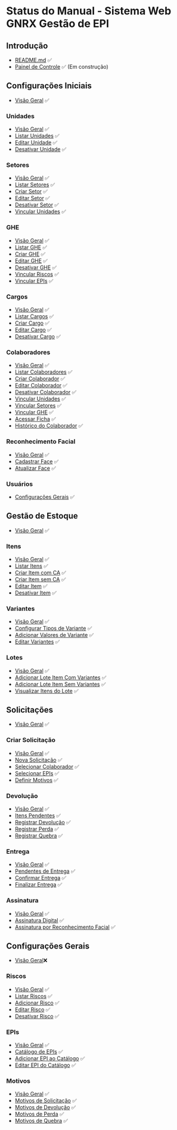 # Status do Manual - Sistema Web GNRX Gestão de EPI

## Introdução
- [README.md](README.md) ✅
- [Painel de Controle](painel.md) ✅ (Em construção)

## Configurações Iniciais
- [Visão Geral](configuracoes-iniciais/README.md) ✅

### Unidades
- [Visão Geral](configuracoes-iniciais/unidades/README.md) ✅
- [Listar Unidades](configuracoes-iniciais/unidades/listar-unidades.md) ✅
- [Editar Unidade](configuracoes-iniciais/unidades/editar-unidade.md) ✅
- [Desativar Unidade](configuracoes-iniciais/unidades/desativar-unidade.md) ✅

### Setores
- [Visão Geral](configuracoes-iniciais/setores/README.md) ✅
- [Listar Setores](configuracoes-iniciais/setores/listar-setores.md) ✅
- [Criar Setor](configuracoes-iniciais/setores/criar-setor.md) ✅
- [Editar Setor](configuracoes-iniciais/setores/editar-setor.md) ✅
- [Desativar Setor](configuracoes-iniciais/setores/desativar-setor.md) ✅
- [Vincular Unidades](configuracoes-iniciais/setores/vincular-unidades.md) ✅

### GHE
- [Visão Geral](configuracoes-iniciais/ghes/README.md) ✅
- [Listar GHE](configuracoes-iniciais/ghes/listar-ghe.md) ✅
- [Criar GHE](configuracoes-iniciais/ghes/criar-ghe.md) ✅
- [Editar GHE](configuracoes-iniciais/ghes/editar-ghe.md) ✅
- [Desativar GHE](configuracoes-iniciais/ghes/desativar-ghe.md) ✅
- [Vincular Riscos](configuracoes-iniciais/ghes/vincular-riscos.md) ✅
- [Vincular EPIs](configuracoes-iniciais/ghes/vincular-epis.md) ✅

### Cargos
- [Visão Geral](configuracoes-iniciais/cargos/README.md) ✅
- [Listar Cargos](configuracoes-iniciais/cargos/listar-cargos.md) ✅
- [Criar Cargo](configuracoes-iniciais/cargos/criar-cargo.md) ✅
- [Editar Cargo](configuracoes-iniciais/cargos/editar-cargo.md) ✅
- [Desativar Cargo](configuracoes-iniciais/cargos/desativar-cargo.md) ✅

### Colaboradores
- [Visão Geral](configuracoes-iniciais/colaboradores/README.md) ✅
- [Listar Colaboradores](configuracoes-iniciais/colaboradores/listar-colaboradores.md) ✅
- [Criar Colaborador](configuracoes-iniciais/colaboradores/criar-colaborador.md) ✅
- [Editar Colaborador](configuracoes-iniciais/colaboradores/editar-colaborador.md) ✅
- [Desativar Colaborador](configuracoes-iniciais/colaboradores/desativar-colaborador.md) ✅
- [Vincular Unidades](configuracoes-iniciais/colaboradores/vincular-unidades.md) ✅
- [Vincular Setores](configuracoes-iniciais/colaboradores/vincular-setores.md) ✅
- [Vincular GHE](configuracoes-iniciais/colaboradores/vincular-ghe.md) ✅
- [Acessar Ficha](ficha-epi-digital/colaboradores/acessar-ficha.md) ✅
- [Histórico do Colaborador](configuracoes-iniciais/colaboradores/historico-colaborador.md) ✅

### Reconhecimento Facial
- [Visão Geral](configuracoes-iniciais/reconhecimento-facial/README.md) ✅
- [Cadastrar Face](configuracoes-iniciais/reconhecimento-facial/cadastrar-face.md) ✅
- [Atualizar Face](configuracoes-iniciais/reconhecimento-facial/atualizar-face.md) ✅

### Usuários
- [Configurações Gerais](configuracoes-iniciais/usuarios/README.md) ✅


## Gestão de Estoque
- [Visão Geral](gestao-estoque/README.md) ✅

### Itens
- [Visão Geral](gestao-estoque/itens/README.md) ✅
- [Listar Itens](gestao-estoque/itens/listar-itens.md) ✅
- [Criar Item com CA](gestao-estoque/itens/criar-item-com-ca.md) ✅
- [Criar Item sem CA](gestao-estoque/itens/criar-item-sem-ca.md) ✅
- [Editar Item](gestao-estoque/itens/editar-item.md) ✅
- [Desativar Item](gestao-estoque/itens/desativar-item.md) ✅

### Variantes
- [Visão Geral](gestao-estoque/variantes/README.md) ✅
- [Configurar Tipos de Variante](gestao-estoque/variantes/configurar-tipos-variante.md) ✅
- [Adicionar Valores de Variante](gestao-estoque/variantes/adicionar-valores-variante.md) ✅
- [Editar Variantes](gestao-estoque/variantes/editar-variantes.md) ✅

### Lotes
- [Visão Geral](gestao-estoque/lotes/README.md) ✅
- [Adicionar Lote Item Com Variantes](gestao-estoque/lotes/adicionar-lote-com-variantes.md) ✅
- [Adicionar Lote Item Sem Variantes](gestao-estoque/lotes/adicionar-lote-sem-variantes.md) ✅
- [Visualizar Itens do Lote](gestao-estoque/lotes/visualizar-items-lote.md) ✅

## Solicitações
- [Visão Geral](solicitacoes/README.md) ✅

### Criar Solicitação
- [Visão Geral](solicitacoes/README.md) ✅
- [Nova Solicitação](solicitacoes/nova-solicitacao.md) ✅
- [Selecionar Colaborador](solicitacoes/selecionar-colaborador.md) ✅
- [Selecionar EPIs](solicitacoes/selecionar-epis.md) ✅
- [Definir Motivos](solicitacoes/selecionar-motivos.md) ✅

### Devolução
- [Visão Geral](solicitacoes/devolucao/README.md) ✅
- [Itens Pendentes](solicitacoes/devolucao/itens-pendentes.md) ✅
- [Registrar Devolução](solicitacoes/devolucao/registrar-devolucao.md) ✅
- [Registrar Perda](solicitacoes/devolucao/registrar-perda.md) ✅
- [Registrar Quebra](solicitacoes/devolucao/registrar-quebra.md) ✅

### Entrega
- [Visão Geral](solicitacoes/entrega/README.md) ✅
- [Pendentes de Entrega](solicitacoes/entrega/pendentes-entrega.md) ✅
- [Confirmar Entrega](solicitacoes/entrega/confirmar-entrega.md) ✅
- [Finalizar Entrega](solicitacoes/entrega/finalizar-entrega.md) ✅

### Assinatura
- [Visão Geral](solicitacoes/assinatura/README.md) ✅
- [Assinatura Digital](solicitacoes/assinatura/assinatura-digital.md) ✅
- [Assinatura por Reconhecimento Facial](solicitacoes/assinatura/assinatura-reconhecimento-facial.md) ✅

## Configurações Gerais
- [Visão Geral](configuracoes-gerais/README.md)❌

### Riscos
- [Visão Geral](configuracoes-gerais/riscos/README.md) ✅
- [Listar Riscos](configuracoes-gerais/riscos/listar-riscos.md) ✅
- [Adicionar Risco](configuracoes-gerais/riscos/adicionar-risco.md) ✅
- [Editar Risco](configuracoes-gerais/riscos/editar-risco.md) ✅
- [Desativar Risco](configuracoes-gerais/riscos/desativar-risco.md) ✅

### EPIs
- [Visão Geral](configuracoes-gerais/epis/README.md) ✅
- [Catálogo de EPIs](configuracoes-gerais/epis/catalogo-epis.md) ✅
- [Adicionar EPI ao Catálogo](configuracoes-gerais/epis/adicionar-epi-catalogo.md) ✅
- [Editar EPI do Catálogo](configuracoes-gerais/epis/editar-epi-catalogo.md) ✅

### Motivos
- [Visão Geral](configuracoes-gerais/motivos/README.md) ✅
- [Motivos de Solicitação](configuracoes-gerais/motivos/motivos-solicitacao.md) ✅
- [Motivos de Devolução](configuracoes-gerais/motivos/motivos-devolucao.md) ✅
- [Motivos de Perda](configuracoes-gerais/motivos/motivos-perda.md) ✅
- [Motivos de Quebra](configuracoes-gerais/motivos/motivos-quebra.md) ✅ 
